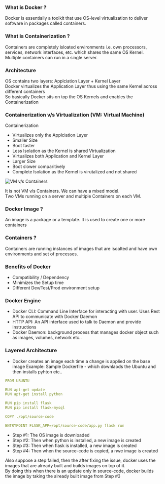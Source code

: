 ### What is Docker ?
 Docker is essentially a toolkit that use OS-level virtualization to deliver software in packages called containers.

### What is Containerization ?
Containers are completely isloated environments i.e. own processors, services, network interfaces, etc. which shares the same OS Kernel.
Multiple containers can run in a single server.

### Architecture
OS contains two layers: Applciation Layer + Kernel Layer  
Docker virtualizes the Application Layer thus using the same Kernel across different containers  
So basically Docker sits on top the OS Kernels and enables the Containerization  

### Containerization v/s Virtualization (VM: Virtual Machine)
Containerization
- Virtualizes only the Applciation Layer
- Smaller Size
- Boot faster
- Less Isolation as the Kernel is shared
Virtualization
- Virtualizes both Application and Kernel Layer
- Larger Size
- Boot slower comparitively
- Complete Isolation as the Kernel is virutalized and not shared

![VM v/s Containers](https://i2.wp.com/www.docker.com/blog/wp-content/uploads/Blog.-Are-containers-..VM-Image-1.png)

It is not VM v/s Containers. We can have a mixed model.  
Two VMs running on a server and multiple Containers on each VM.

### Docker Image ?
An image is a package or a template. It is used to create one or more containers

### Containers ?
Containers are running instances of images that are isoalted and have own environments and set of processes.

### Benefits of Docker
- Compatibility / Dependency
- Minimizes the Setup time
- Different Dev/Test/Prod environment setup


### Docker Engine
- Docker CLI: Command Line Interface for interacting with user. Uses Rest API to communicate with Docker Daemon
- HTTP API: An API interface used to talk to Daemon and provide instructions 
- Docker Daemon: background process that manages docker object such as images, volumes, network etc..

### Layered Architecture
- Docker creates an image each time a change is applied on the base image
Example: Sample Dockerfile  - which downlaods the Ubuntu  and then installs pyhton etc..
```yaml
FROM UBUNTU

RUN apt-get update
RUN apt-get install python

RUN pip install flask
RUN pip install flask-mysql

COPY ./opt/source-code

ENTRYPOINT FLASK_APP=/opt/source-code/app.py flask run
```

- Step #1: The OS image is downloaded
- Step #2: Then when python is installed, a new image is created
- Step #3: Then when flask is installed, a new image is created
- Step #4: Then when the source-code is copied, a nwe image is created

Also suppose a step failed, then the after fixing the issue, docker uses the images that are already built and builds images on top of it.  
By doing this when there is an update only in source-code, docker builds the image by taking the already built image from Step #3
